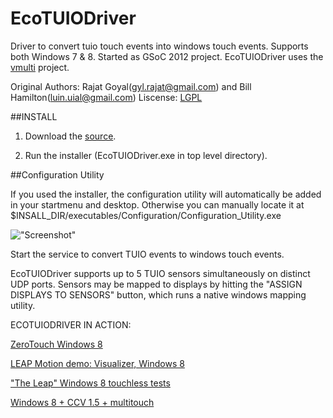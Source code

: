EcoTUIODriver
=============

Driver to convert tuio touch events into windows touch events. Supports both Windows 7 & 8. Started as GSoC 2012 project.
EcoTUIODriver uses the [vmulti](http://code.google.com/p/vmulti/) project.

Original Authors: Rajat Goyal(gyl.rajat@gmail.com) and Bill Hamilton(luin.uial@gmail.com)
Liscense: [LGPL](https://github.com/ecologylab/EcoTUIODriver/blob/master/LISCENSE.txt)

##INSTALL 
1. Download the [source](https://github.com/ecologylab/EcoTUIODriver/archive/master.zip).

2. Run the installer (EcoTUIODriver.exe in top level directory).

##Configuration Utility 

If you used the installer, the configuration utility will automatically be added in your startmenu and desktop. Otherwise you can manually locate it at $INSALL_DIR/executables/Configuration/Configuration_Utility.exe

![ "Screenshot" ](http://imageshack.us/a/img827/8/ecotuioconf.png)
				
Start the service to convert TUIO events to windows touch events. 

EcoTUIODriver supports up to 5 TUIO sensors simultaneously on distinct UDP ports.
Sensors may be mapped to displays by hitting the "ASSIGN DISPLAYS TO SENSORS" button, which runs a native windows mapping utility.

ECOTUIODRIVER IN ACTION:

[ZeroTouch Windows 8](http://www.youtube.com/watch?v=VnawSjc28CI)

[LEAP Motion demo: Visualizer, Windows 8](http://www.youtube.com/watch?feature=fvwp&v=5lFZeej-PvI&NR=1)

["The Leap" Windows 8 touchless tests](http://www.youtube.com/watch?v=gcPFoBn_O0g)

[Windows 8 + CCV 1.5 + multitouch](http://www.youtube.com/watch?v=MjLbiNKgtKs)
